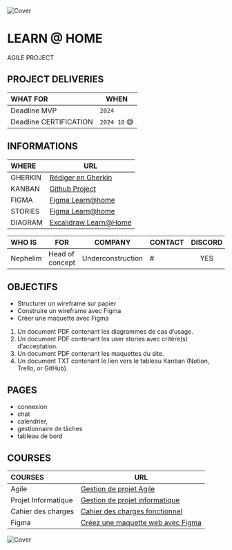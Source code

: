 ![Cover](https://kpkfzczpavanzocxzyta.supabase.co/storage/v1/object/public/oc-react/readme-header-oc-react-10.png)

<!-- ∵ ƸӜƷ ∴∵ ƸӜƷ ∴∵ ƸӜƷ ∴∵ ƸӜƷ ∴∵ ƸӜƷ ∴∵ ƸӜƷ ∴∵ ƸӜƷ ∴∵ ƸӜƷ ∴∵ ƸӜƷ ∴∵ ƸӜƷ ∴∵ ƸӜƷ ∴∵ ƸӜƷ ∴ -->

# LEARN @ HOME

AGILE PROJECT

## PROJECT DELIVERIES

| WHAT FOR               | WHEN         |
| :--------------------- | ------------ |
| Deadline MVP           | `2024`       |
| Deadline CERTIFICATION | `2024 10` 😅 |

## INFORMATIONS

| WHERE   | URL                                                                                        |
| :------ | ------------------------------------------------------------------------------------------ |
| GHERKIN | [Rédiger en Gherkin](https://www.wefiit.com/blog/rediger-en-gherkin)                       |
| KANBAN  | [Github Project](https://github.com/users/nephcode/projects/4/views/1)                     |
| FIGMA   | [Figma Learn@home](https://www.figma.com/design/sfAvb60yDeaE9D6JczvnrN/oc-10-Learn%40home) |
| STORIES | [Figma Learn@home](https://www.figma.com/design/sfAvb60yDeaE9D6JczvnrN/oc-10-Learn%40home) |
|DIAGRAM|	[Excalidraw Learn@Home](https://excalidraw.com/#json=5ufOZ01-20VykgvXP-6y9,87NdycMk1j6o5ZScGTOTbw)|

| WHO IS   | FOR             |      COMPANY      | CONTACT | DISCORD |
| :------- | --------------- | :---------------: | ------- | :-----: |
| Nephelim | Head of concept | Underconstruction | #       |   YES   |

## OBJECTIFS

- Structurer un wireframe sur papier
- Construire un wireframe avec Figma
- Créer une maquette avec Figma

1. Un document PDF contenant les diagrammes de cas d’usage. 
2. Un document PDF contenant les user stories avec critère(s) d’acceptation.
3. Un document PDF contenant les maquettes du site.
4. Un document TXT contenant le lien vers le tableau Kanban (Notion, Trello, or GitHub).

## PAGES

- connexion
- chat
- calendrier,
- gestionnaire de tâches
- tableau de bord

## COURSES

| COURSES             | URL                                                                                                                        |
| :------------------ | -------------------------------------------------------------------------------------------------------------------------- |
| Agile               | [Gestion de projet Agile](https://openclassrooms.com/fr/courses/4507926-initiez-vous-a-la-gestion-de-projet-agile)         |
| Projet Informatique | [Gestion de projet informatique](https://openclassrooms.com/fr/courses/4192086-gerez-votre-projet-informatique-facilement) |
| Cahier des charges  | [Cahier des charges fonctionnel](https://openclassrooms.com/fr/courses/6739646-realisez-un-cahier-des-charges-fonctionnel) |
| Figma               | [Créez une maquette web avec Figma](https://openclassrooms.com/fr/courses/7342806-creez-une-maquette-web-avec-figma)       |

![Cover](https://kpkfzczpavanzocxzyta.supabase.co/storage/v1/object/public/oc-react/readme-footer-oc-react-10.png)
